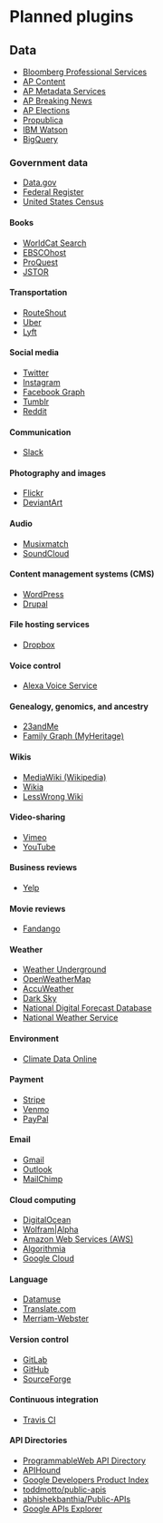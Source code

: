 # Planned plugins

## Data

- [Bloomberg Professional
  Services](https://www.bloomberg.com/professional/support/api-library/)
- [AP Content](https://developer.ap.org/ap-content-api)
- [AP Metadata Services](https://developer.ap.org/ap-metadata-services)
- [AP Breaking News](https://developer.ap.org/ap-breaking-news-api)
- [AP Elections](https://developer.ap.org/ap-elections-api)
- [Propublica](https://www.propublica.org/datastore/apis)
- [IBM Watson](https://developer.ibm.com/watson/)
- [BigQuery](https://cloud.google.com/bigquery/docs/reference/rest/v2/)

### Government data

- [Data.gov](https://www.data.gov/developers/apis)
- [Federal
  Register](https://www.federalregister.gov/reader-aids/developer-resources)
- [United States Census](https://www.census.gov/data/developers/data-sets.html)

#### Books

- [WorldCat
  Search](http://www.oclc.org/developer/develop/web-services/worldcat-search-api.en.html)
- [EBSCOhost](https://support.ebsco.com/eit/ws.php)
- [ProQuest](http://go.proquest.com/pqdapiresources)
- [JSTOR](https://labs.jstor.org/api/docs/)

#### Transportation

- [RouteShout](http://routeshout.com/main/api)
- [Uber](https://developer.uber.com/)
- [Lyft](https://www.lyft.com/developers)

#### Social media

- [Twitter](https://dev.twitter.com/docs)
- [Instagram](https://www.instagram.com/developer/)
- [Facebook Graph](https://developers.facebook.com/docs/graph-api)
- [Tumblr](https://www.tumblr.com/docs/en/api/v2)
- [Reddit](https://www.reddit.com/dev/api/)

#### Communication

- [Slack](https://api.slack.com/)

#### Photography and images

- [Flickr](https://www.flickr.com/services/api/)
- [DeviantArt](https://www.deviantart.com/developers/)

#### Audio

- [Musixmatch](https://developer.musixmatch.com/)
- [SoundCloud](https://developers.soundcloud.com/docs/api/guide)

#### Content management systems (CMS)

- [WordPress](https://codex.wordpress.org/WordPress_APIs)
- [Drupal](https://api.drupal.org)

#### File hosting services

- [Dropbox](https://www.dropbox.com/developers/documentation/http/documentation)

#### Voice control

- [Alexa Voice
  Service](https://developer.amazon.com/public/solutions/alexa/alexa-voice-service/content/avs-api-overview)

#### Genealogy, genomics, and ancestry

- [23andMe](https://api.23andme.com/docs/)
- [Family Graph (MyHeritage)](http://www.familygraph.com/documentation)

#### Wikis

- [MediaWiki (Wikipedia)](https://www.mediawiki.org/wiki/API:Main_page)
- [Wikia](http://www.wikia.com/api/v1/)
- [LessWrong Wiki](https://wiki.lesswrong.com/api.php)

#### Video-sharing

- [Vimeo](https://developer.vimeo.com/api/start)
- [YouTube](https://developers.google.com/youtube/)

#### Business reviews

- [Yelp](https://www.yelp.com/developers/documentation/v3)

#### Movie reviews

- [Fandango](https://developer.fandango.com/)

#### Weather

- [Weather Underground](https://www.wunderground.com/weather/api/d/docs)
- [OpenWeatherMap](https://openweathermap.org/api)
- [AccuWeather](https://developer.accuweather.com/)
- [Dark Sky](https://darksky.net/dev/docs)
- [National Digital Forecast Database](https://graphical.weather.gov/xml/)
- [National Weather Service](https://forecast-v3.weather.gov/documentation)

#### Environment

- [Climate Data Online](https://www.ncdc.noaa.gov/cdo-web/webservices/v2)

#### Payment

- [Stripe](https://stripe.com/)
- [Venmo](https://developer.venmo.com/)
- [PayPal](https://developer.paypal.com/reference/)

#### Email

- [Gmail](https://developers.google.com/gmail/api/guides/)
- [Outlook](https://docs.microsoft.com/en-us/outlook/rest/)
- [MailChimp](https://developer.mailchimp.com/documentation/mailchimp/reference/overview/)

#### Cloud computing

- [DigitalOcean](https://developers.digitalocean.com/documentation/v2/)
- [Wolfram|Alpha](https://products.wolframalpha.com/api/)
- [Amazon Web Services (AWS)](https://aws.amazon.com/documentation/)
- [Algorithmia](https://algorithmia.com/)
- [Google Cloud](https://cloud.google.com/apis/)

#### Language

- [Datamuse](https://www.datamuse.com/api/)
- [Translate.com](http://developers.translate.com/)
- [Merriam-Webster](https://www.dictionaryapi.com/)

#### Version control

- [GitLab](https://docs.gitlab.com/ee/api/README.html)
- [GitHub](https://developer.github.com/)
- [SourceForge](https://sourceforge.net/p/forge/documentation/API/)

#### Continuous integration

- [Travis CI](https://docs.travis-ci.com/api/)

#### API Directories

- [ProgrammableWeb API
  Directory](https://www.programmableweb.com/category/all/apis)
- [APIHound](http://apihound.com/apifinder)
- [Google Developers Product Index](https://developers.google.com/products/)
- [toddmotto/public-apis](https://github.com/toddmotto/public-apis)
- [abhishekbanthia/Public-APIs](https://github.com/abhishekbanthia/Public-APIs)
- [Google APIs Explorer](https://developers.google.com/apis-explorer/)

